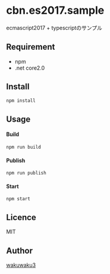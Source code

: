 cbn.es2017.sample
====

ecmascript2017 + typescriptのサンプル

## Requirement
- npm
- .net core2.0

## Install
``` bash
npm install
```

## Usage
#### Build
`npm run build`
#### Publish
`npm run publish`
#### Start
`npm start`

## Licence
MIT

## Author
[wakuwaku3](https://github.com/wakuwaku3)